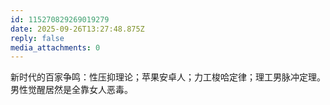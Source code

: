 ```yaml
---
id: 115270829269019279
date: 2025-09-26T13:27:48.875Z
reply: false
media_attachments: 0
---
```


<p>新时代的百家争鸣：性压抑理论；苹果安卓人；力工梭哈定律；理工男脉冲定理。男性觉醒居然是全靠女人恶毒。</p>
